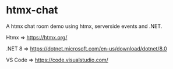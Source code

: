 # htmx-chat

A htmx chat room demo using htmx, serverside events and .NET.

Htmx => https://htmx.org/

.NET 8 => https://dotnet.microsoft.com/en-us/download/dotnet/8.0

VS Code => https://code.visualstudio.com/
